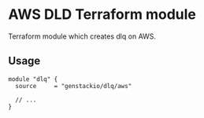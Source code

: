 # AWS DLD Terraform module

Terraform module which creates dlq on AWS.

## Usage

```hcl
module "dlq" {
  source     = "genstackio/dlq/aws"

  // ...
}
```
